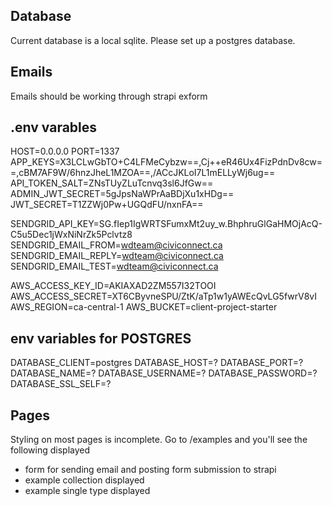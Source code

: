 ## Database

Current database is a local sqlite. Please set up a postgres database.

## Emails

Emails should be working through strapi exform

## .env varables

HOST=0.0.0.0
PORT=1337
APP_KEYS=X3LCLwGbTO+C4LFMeCybzw==,Cj++eR46Ux4FizPdnDv8cw==,cBM7AF9W/6hnzJheL1MZOA==,/ACcJKLoI7L1mELLyWj6ug==
API_TOKEN_SALT=ZNsTUyZLuTcnvq3sl6JfGw==
ADMIN_JWT_SECRET=5gJpsNaWPrAaBDjXu1xHDg==
JWT_SECRET=T1ZZWj0Pw+UGQdFU/nxnFA==

SENDGRID_API_KEY=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
SENDGRID_EMAIL_FROM=wdteam@civiconnect.ca
SENDGRID_EMAIL_REPLY=wdteam@civiconnect.ca
SENDGRID_EMAIL_TEST=wdteam@civiconnect.ca

AWS_ACCESS_KEY_ID=AKIAXAD2ZM557I32TOOI
AWS_ACCESS_SECRET=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
AWS_REGION=ca-central-1
AWS_BUCKET=client-project-starter

## env variables for POSTGRES

DATABASE_CLIENT=postgres
DATABASE_HOST=?
DATABASE_PORT=?
DATABASE_NAME=?
DATABASE_USERNAME=?
DATABASE_PASSWORD=?
DATABASE_SSL_SELF=?

## Pages

Styling on most pages is incomplete. Go to /examples and you'll see the following displayed

- form for sending email and posting form submission to strapi
- example collection displayed
- example single type displayed
